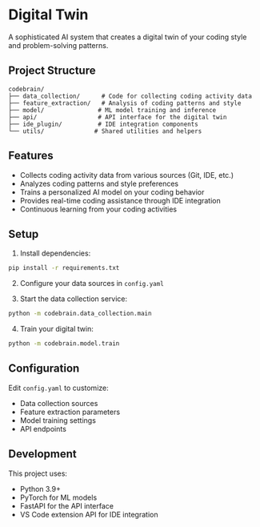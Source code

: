 # Digital Twin

A sophisticated AI system that creates a digital twin of your coding style and problem-solving patterns.

## Project Structure

```
codebrain/
├── data_collection/      # Code for collecting coding activity data
├── feature_extraction/   # Analysis of coding patterns and style
├── model/               # ML model training and inference
├── api/                 # API interface for the digital twin
├── ide_plugin/          # IDE integration components
└── utils/              # Shared utilities and helpers
```

## Features

- Collects coding activity data from various sources (Git, IDE, etc.)
- Analyzes coding patterns and style preferences
- Trains a personalized AI model on your coding behavior
- Provides real-time coding assistance through IDE integration
- Continuous learning from your coding activities

## Setup

1. Install dependencies:
```bash
pip install -r requirements.txt
```

2. Configure your data sources in `config.yaml`

3. Start the data collection service:
```bash
python -m codebrain.data_collection.main
```

4. Train your digital twin:
```bash
python -m codebrain.model.train
```

## Configuration

Edit `config.yaml` to customize:
- Data collection sources
- Feature extraction parameters
- Model training settings
- API endpoints

## Development

This project uses:
- Python 3.9+
- PyTorch for ML models
- FastAPI for the API interface
- VS Code extension API for IDE integration


